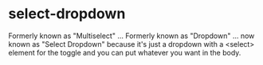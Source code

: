 select-dropdown
===============

Formerly known as "Multiselect" ... Formerly known as "Dropdown" ... now known as "Select Dropdown" because it's just a dropdown with a &lt;select> element for the toggle and you can put whatever you want in the body.
